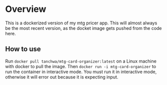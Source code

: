 # Overview 
This is a dockerized version of my mtg pricer app. This will almost always be the most recent version, as the docket image gets pushed from the code here.

## How to use
Run `docker pull tanchwa/mtg-card-organizer:latest` on a Linux machine with docker to pull the image. Then `docker run -i mtg-card-organizer` to run the container in interactive mode.
You must run it in interactive mode, otherwise it will error out because it is expecting input.
